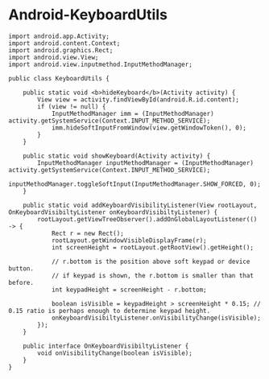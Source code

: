   # Android-KeyboardUtils

    import android.app.Activity;
    import android.content.Context;
    import android.graphics.Rect;
    import android.view.View;
    import android.view.inputmethod.InputMethodManager;

    public class KeyboardUtils {

        public static void <b>hideKeyboard</b>(Activity activity) {
            View view = activity.findViewById(android.R.id.content);
            if (view != null) {
                InputMethodManager imm = (InputMethodManager) activity.getSystemService(Context.INPUT_METHOD_SERVICE);
                imm.hideSoftInputFromWindow(view.getWindowToken(), 0);
            }
        }

        public static void showKeyboard(Activity activity) {
            InputMethodManager inputMethodManager = (InputMethodManager) activity.getSystemService(Context.INPUT_METHOD_SERVICE);
            inputMethodManager.toggleSoftInput(InputMethodManager.SHOW_FORCED, 0);
        }

        public static void addKeyboardVisibilityListener(View rootLayout, OnKeyboardVisibiltyListener onKeyboardVisibiltyListener) {
            rootLayout.getViewTreeObserver().addOnGlobalLayoutListener(() -> {
                Rect r = new Rect();
                rootLayout.getWindowVisibleDisplayFrame(r);
                int screenHeight = rootLayout.getRootView().getHeight();

                // r.bottom is the position above soft keypad or device button.
                // if keypad is shown, the r.bottom is smaller than that before.
                int keypadHeight = screenHeight - r.bottom;

                boolean isVisible = keypadHeight > screenHeight * 0.15; // 0.15 ratio is perhaps enough to determine keypad height.
                onKeyboardVisibiltyListener.onVisibilityChange(isVisible);
            });
        }

        public interface OnKeyboardVisibiltyListener {
            void onVisibilityChange(boolean isVisible);
        }
    }
